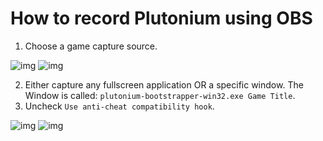 # How to record Plutonium using OBS

1. Choose a game capture source.

![img](https://i.imgur.com/0h5ABTz.png)
![img](https://i.imgur.com/chayvWX.png)

2. Either capture any fullscreen application OR a specific window. The Window is called: `plutonium-bootstrapper-win32.exe Game Title`.
3. Uncheck `Use anti-cheat compatibility hook`.

![img](https://i.imgur.com/TRRTqji.png)
![img](https://i.imgur.com/mNYfZtx.png)
